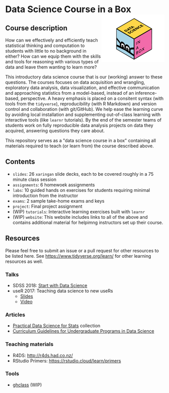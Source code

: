 # Data Science Course in a Box <img src="dsbox-logo.png" align="right" width="200px" />

## Course description

How can we effectively and efficiently teach statistical thinking and computation to students with little to no background in either? How can we equip them with the skills and tools for reasoning with various types of data and leave them wanting to learn more? 

This introductory data science course that is our (working) answer to these questions. The courses focuses on data acquisition and wrangling, exploratory data analysis, data visualization, and effective communication and approaching statistics from a model-based, instead of an inference-based, perspective. A heavy emphasis is placed on a consitent syntax (with tools from the `tidyverse`), reproducibility (with R Markdown) and version control and collaboration (with git/GitHub). We help ease the learning curve by avoiding local installation and supplementing out-of-class learning with interactive tools (like `learnr` tutorials). By the end of the semester teams of students work on fully reproducible data analysis projects on data they acquired, answering questions they care about. 

This repository serves as a "data science course in a box" containing all materials required to teach (or learn from) the course described above.

## Contents

- `slides`: 26 `xaringan` slide decks, each to be covered roughly in a 75 minute class session
- `assignments`: 6 homewoek assignments
- `labs`: 10 guided hands on exercises for students requiring minimal introduction from the instructor
- `exams`: 2 sample take-home exams and keys
- `project`: Final project assignment
- (WIP) `tutorials`: Interactive learning exercises built with `learnr` 
- (WIP) `website`: This website includes links to all of the above and contains 
additional material for helpimng instructors set up their course.

## Resources

Please feel free to submit an issue or a pull request for other resources to be 
listed here. See https://www.tidyverse.org/learn/ for other learning resources 
as well.

### Talks

- SDSS 2018: [Start with Data Science](https://github.com/mine-cetinkaya-rundel/start-with-ds)
- useR 2017: Teaching data science to new useRs
  - [Slides](http://bit.ly/user2017)
  - [Video](https://channel9.msdn.com/Events/useR-international-R-User-conferences/useR-International-R-User-2017-Conference/KEYNOTE-Teaching-data-science-to-new-useRs)

### Articles

- [Practical Data Science for Stats](https://peerj.com/collections/50-practicaldatascistats/) collection
- [Curriculum Guidelines for Undergraduate Programs in Data Science](https://www.annualreviews.org/doi/abs/10.1146/annurev-statistics-060116-053930)

### Teaching materials

- R4DS: http://r4ds.had.co.nz/
- RStudio Primers: https://rstudio.cloud/learn/primers

### Tools

- [ghclass](https://rundel.github.io/ghclass/) (WIP)
